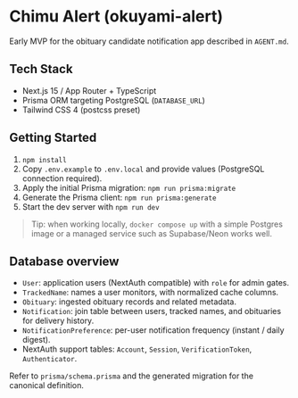 # Chimu Alert (okuyami-alert)

Early MVP for the obituary candidate notification app described in `AGENT.md`.

## Tech Stack
- Next.js 15 / App Router + TypeScript
- Prisma ORM targeting PostgreSQL (`DATABASE_URL`)
- Tailwind CSS 4 (postcss preset)

## Getting Started
1. `npm install`
2. Copy `.env.example` to `.env.local` and provide values (PostgreSQL connection required).
3. Apply the initial Prisma migration: `npm run prisma:migrate`
4. Generate the Prisma client: `npm run prisma:generate`
5. Start the dev server with `npm run dev`

> Tip: when working locally, `docker compose up` with a simple Postgres image or a managed service such as Supabase/Neon works well.

## Database overview
- `User`: application users (NextAuth compatible) with `role` for admin gates.
- `TrackedName`: names a user monitors, with normalized cache columns.
- `Obituary`: ingested obituary records and related metadata.
- `Notification`: join table between users, tracked names, and obituaries for delivery history.
- `NotificationPreference`: per-user notification frequency (instant / daily digest).
- NextAuth support tables: `Account`, `Session`, `VerificationToken`, `Authenticator`.

Refer to `prisma/schema.prisma` and the generated migration for the canonical definition.

